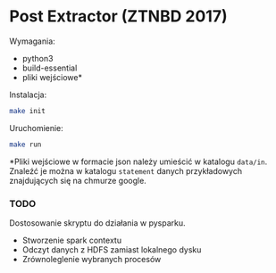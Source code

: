 # Post Extractor (ZTNBD 2017)

Wymagania:
- python3
- build-essential
- pliki wejściowe*

Instalacja:
```bash
make init
```

Uruchomienie:
```bash
make run
```


*Pliki wejściowe w formacie json należy umieścić w katalogu `data/in`. Znaleźć je można w katalogu `statement` danych przykładowych znajdujących się na chmurze google.


### TODO
Dostosowanie skryptu do działania w pysparku.
* Stworzenie spark contextu 
* Odczyt danych z HDFS zamiast lokalnego dysku
* Zrównoleglenie wybranych procesów
